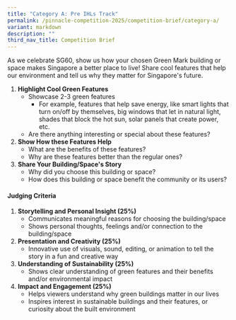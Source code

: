 ```yaml
---
title: "Category A: Pre IHLs Track"
permalink: /pinnacle-competition-2025/competition-brief/category-a/
variant: markdown
description: ""
third_nav_title: Competition Brief
---
```

<p>As we celebrate SG60, show us how your chosen Green Mark building or space makes Singapore a better place to live! Share cool features that help our environment and tell us why they matter for Singapore's future.</p>

<ol>
	<li><strong>Highlight Cool Green Features</strong>
		<ul>
			<li>Showcase 2-3 green features
				<ul>
					<li>For example, features that help save energy, like smart lights that turn on/off by themselves, big windows that let in natural light, shades that block the hot sun, solar panels that create power, etc.</li>
				</ul>
			</li>
			<li>Are there anything interesting or special about these features?</li>
		</ul>
	</li>
	<li><strong>Show How these Features Help</strong>
		<ul>
			<li>What are the benefits of these features?</li>
			<li>Why are these features better than the regular ones?</li>
		</ul>
	</li>
	<li><strong>Share Your Building/Space's Story</strong>
		<ul>
			<li>Why did you choose this building or space?</li>
			<li>How does this building or space benefit the community or its users?</li>
		</ul>
	</li>
</ol>

<h4>Judging Criteria</h4>

<ol>
	<li><strong>Storytelling and Personal Insight (25%)</strong>
		<ul>
			<li>Communicates meaningful reasons for choosing the building/space</li>
			<li>Shows personal thoughts, feelings and/or connection to the building/space</li>
		</ul>
	</li>
	<li><strong>Presentation and Creativity (25%)</strong>
		<ul>
			<li>Innovative use of visuals, sound, editing, or animation to tell the story in a fun and creative way</li>
		</ul>
	</li><li><strong>Understanding of Sustainability (25%)</strong>
		<ul>
			<li>Shows clear understanding of green features and their benefits and/or environmental impact</li>
		</ul>
	</li>
	<li><strong>Impact and Engagement (25%)</strong>
		<ul>
			<li>Helps viewers understand why green buildings matter in our lives</li>
			<li>Inspires interest in sustainable buildings and their features, or curiosity about the built environment</li>
		</ul>
	</li>
</ol>